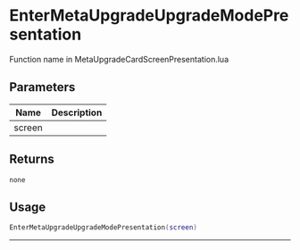 # EnterMetaUpgradeUpgradeModePresentation

Function name in MetaUpgradeCardScreenPresentation.lua

## Parameters

| Name   | Description |
| ------ | ----------- |
| screen |             |

## Returns

`none`

## Usage

```lua
EnterMetaUpgradeUpgradeModePresentation(screen)
```

---
